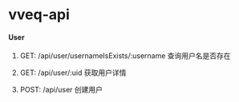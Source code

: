 # vveq-api 

#### User

1. GET: /api/user/usernameIsExists/:username  查询用户名是否存在

2. GET: /api/user/:uid  获取用户详情

3. POST: /api/user 创建用户